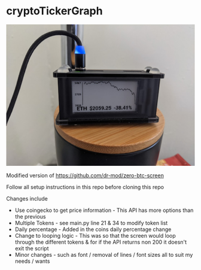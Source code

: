 # cryptoTickerGraph

![Image Preview](https://github.com/Shaun-Harrison/cryptoTickerGraph/blob/main/eth_screenshot.jpg?raw=true)

Modified version of https://github.com/dr-mod/zero-btc-screen 

Follow all setup instructions in this repo before cloning this repo

Changes include 
-   Use coingecko to get price information - This API has more options than the previous
-   Multiple Tokens - see main.py line 21 & 34 to modify token list
-   Daily percentage - Added in the coins daily percentage change
-   Change to looping logic - This was so that the screen would loop through the different tokens & for if the API returns non 200 it doesn't exit the script
-   Minor changes - such as font / removal of lines / font sizes all to suit my needs / wants
